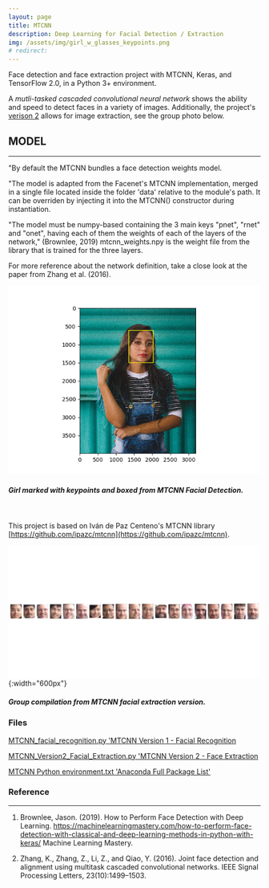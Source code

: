```yaml
---
layout: page
title: MTCNN
description: Deep Learning for Facial Detection / Extraction
img: /assets/img/girl_w_glasses_keypoints.png
# redirect:
---
```


Face detection and face extraction project with MTCNN, Keras, and TensorFlow 2.0, in a Python 3+ environment.

A *mutli-tasked cascaded convolutional neural network* shows the ability and speed to detect faces in a variety of images. Additionally, the project's [verison 2](https://github.com/jeremywood-ai/MTCNN/blob/master/MTCNN_Version2_Facial_Extraction.py) allows for image extraction, see the group photo below.

## MODEL
----
"By default the MTCNN bundles a face detection weights model.

"The model is adapted from the Facenet's MTCNN implementation, merged in a single file located inside the folder 'data' relative to the module's path. It can be overriden by injecting it into the MTCNN() constructor during instantiation.

"The model must be numpy-based containing the 3 main keys "pnet", "rnet" and "onet", having each of them the weights of each of the layers of the network," (Brownlee, 2019) mtcnn_weights.npy is the weight file from the library that is trained for the three layers.

For more reference about the network definition, take a close look at the paper from Zhang et al. (2016).

![Girl_from_Version_1](/assets/img/girl_w_glasses_keypoints.png)
<div class="col three caption">
    <h5>Girl marked with keypoints and boxed from MTCNN Facial Detection.</h5>
</div>
<br/>

This project is based on Iván de Paz Centeno's MTCNN library [https://github.com/ipazc/mtcnn](https://github.com/ipazc/mtcnn).

![Group](/assets/img/groupphoto_Face_Extraction.png){:width="600px"}

<div class="col three caption">
    <h5>Group compilation from MTCNN facial extraction version.</h5>
</div>

### Files
[MTCNN_facial_recognition.py 'MTCNN Version 1 - Facial Recognition](https://github.com/jeremywood-ai/MTCNN/blob/master/MTCNN_facial_recognition.py)

[MTCNN_Version2_Facial_Extraction.py 'MTCNN Version 2 - Face Extraction](https://github.com/jeremywood-ai/MTCNN/blob/master/MTCNN_Version2_Facial_Extraction.py)

[MTCNN Python environment.txt 'Anaconda Full Package List'](https://github.com/jeremywood-ai/MTCNN/blob/master/MTCNN_environment.txt)

### Reference
----
1. Brownlee, Jason. (2019). How to Perform Face Detection with Deep Learning. https://machinelearningmastery.com/how-to-perform-face-detection-with-classical-and-deep-learning-methods-in-python-with-keras/ Machine Learning Mastery.

1. Zhang, K., Zhang, Z., Li, Z., and Qiao, Y. (2016). Joint face detection and alignment using multitask cascaded convolutional networks. IEEE Signal Processing Letters, 23(10):1499–1503.

<!-- [Girl]: /assets/img/girl_w_glasses_keypoints.png
[Group]: /assets/img/groupphoto_Face_Extraction.png -->